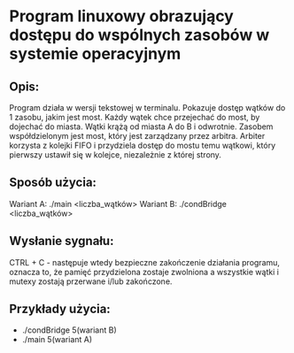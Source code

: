 # Program linuxowy obrazujący dostępu do wspólnych zasobów w systemie operacyjnym

## Opis:
Program działa w wersji tekstowej w terminalu. Pokazuje dostęp wątków do 1 zasobu, jakim jest most. Każdy wątek chce przejechać do most, by dojechać do miasta.
Wątki krążą od miasta A do B i odwrotnie. Zasobem współdzielonym jest most, który jest zarządzany przez arbitra. Arbiter korzysta z kolejki FIFO i przydziela
dostęp do mostu temu wątkowi, który pierwszy ustawił się w kolejce, niezależnie z której strony.

## Sposób użycia:
Wariant A:
./main <liczba_wątków>
Wariant B:
./condBridge <liczba_wątków>

## Wysłanie sygnału:
CTRL + C - następuje wtedy bezpieczne zakończenie działania programu, oznacza to, że pamięć
przydzielona zostaje zwolniona a wszystkie wątki i mutexy zostają przerwane i/lub zakończone.

## Przykłady użycia:
- ./condBridge 5(wariant B)
- ./main 5(wariant A)
